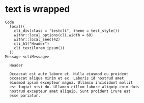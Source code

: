 # text is wrapped

    Code
      local({
        cli_div(class = "testcli", theme = test_style())
        withr::local_options(cli.width = 60)
        withr::local_seed(42)
        cli_h1("Header")
        cli_text(lorem_ipsum())
      })
    Message <cliMessage>
      
      Header
      
      Occaecat est aute labore et. Nulla eiusmod eu proident
      occaecat aliqua minim et ex. Laboris id nostrud amet
      eiusmod ipsum excepteur magna. Ullamco incididunt mollit
      est fugiat nisi do. Ullamco cillum labore aliquip enim duis
      nostrud excepteur amet aliquip. Sunt proident irure est
      esse pariatur.

